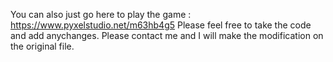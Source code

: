 You can also just go here to play the game : 
https://www.pyxelstudio.net/m63hb4g5 
Please feel free to take the code and add anychanges. Please contact me and I will make the modification on the original file.
